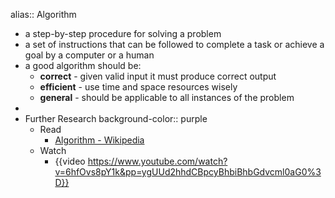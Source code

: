 alias:: Algorithm

- a step-by-step procedure for solving a problem
- a set of instructions that can be followed to complete a task or achieve a goal by a computer or a human
- a good algorithm should be:
	- **correct** - given valid input it must produce correct output
	- **efficient** - use time and space resources wisely
	- **general** - should be applicable to all instances of the problem
-
- Further Research
  background-color:: purple
	- Read
		- [Algorithm - Wikipedia](https://en.wikipedia.org/wiki/Algorithm)
	- Watch
		- {{video https://www.youtube.com/watch?v=6hfOvs8pY1k&pp=ygUUd2hhdCBpcyBhbiBhbGdvcml0aG0%3D}}